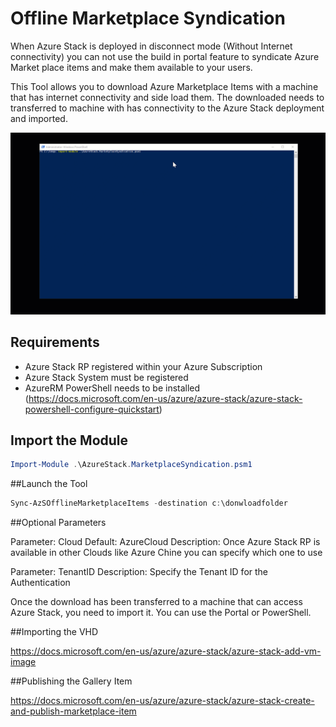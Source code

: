# Offline Marketplace Syndication

When Azure Stack is deployed in disconnect mode (Without Internet connectivity) you can
not use the build in portal feature to syndicate Azure Market place items and make them
available to your users.

This Tool allows you to download Azure Marketplace Items with a machine that has internet connectivity and side load them.
The downloaded needs to transferred to machine with has connectivity to the Azure Stack deployment and imported.

![](demosyndicate.gif)

## Requirements

- Azure Stack RP registered within your Azure Subscription
- Azure Stack System must be registered
- AzureRM PowerShell needs to be installed
(https://docs.microsoft.com/en-us/azure/azure-stack/azure-stack-powershell-configure-quickstart)


## Import the Module
```powershell
Import-Module .\AzureStack.MarketplaceSyndication.psm1
```


##Launch the Tool
```powershell
Sync-AzSOfflineMarketplaceItems -destination c:\donwloadfolder
```

##Optional Parameters

Parameter: Cloud
Default: AzureCloud
Description: Once Azure Stack RP is available in other Clouds like Azure Chine you can specify which one to use

Parameter: TenantID
Description: Specify the Tenant ID for the Authentication


Once the download has been transferred to a machine that can access Azure Stack, you need to import it.
You can use the Portal or PowerShell.

##Importing the VHD

https://docs.microsoft.com/en-us/azure/azure-stack/azure-stack-add-vm-image

##Publishing the Gallery Item

https://docs.microsoft.com/en-us/azure/azure-stack/azure-stack-create-and-publish-marketplace-item
